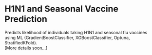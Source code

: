 # H1N1 and Seasonal Vaccine Prediction

Predicts likelihood of individuals taking H1N1 and seasonal flu vaccines using ML (GradientBoostClassifier, XGBoostClassifier, Optuna, StratifiedKFold).  
[More details soon...]
